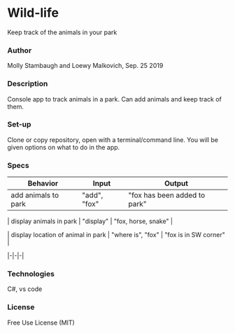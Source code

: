 # Wild-life

Keep track of the animals in your park

### Author
Molly Stambaugh and
Loewy Malkovich, Sep. 25 2019

### Description

Console app to track animals in a park. Can add animals and keep track of them. 

### Set-up

Clone or copy repository, open with a terminal/command line. You will be given options on what to do in the app. 

### Specs

| Behavior | Input | Output |
|---------------|----------------|----------------|
| add animals to park | "add", "fox" | "fox has been added to park" |
<!-- create a fox object and add to Animal class -->
| display animals in park | "display" |  "fox, horse, snake" |
<!-- grab list of animals stored in ParkList field -->
| display location of animal in park | "where is", "fox" | "fox is in SW corner" |
<!-- grab animal object and its location property that is stored in parc class -->
|-|-|-|

### Technologies
C#, vs code


### License

Free Use License (MIT)